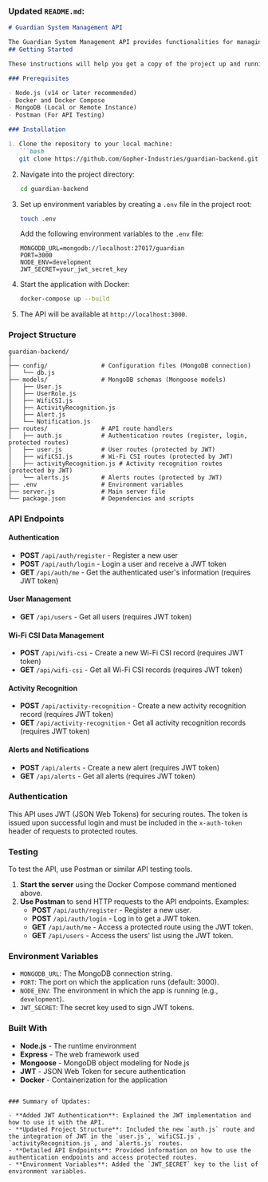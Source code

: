 ### Updated `README.md`:

```markdown
# Guardian System Management API

The Guardian System Management API provides functionalities for managing user data
## Getting Started

These instructions will help you get a copy of the project up and running on your local machine for development and testing purposes.

### Prerequisites

- Node.js (v14 or later recommended)
- Docker and Docker Compose
- MongoDB (Local or Remote Instance)
- Postman (For API Testing)

### Installation

1. Clone the repository to your local machine:
   ```bash
   git clone https://github.com/Gopher-Industries/guardian-backend.git
   ```

2. Navigate into the project directory:
   ```bash
   cd guardian-backend
   ```

3. Set up environment variables by creating a `.env` file in the project root:
   ```bash
   touch .env
   ```
   Add the following environment variables to the `.env` file:
   ```plaintext
   MONGODB_URL=mongodb://localhost:27017/guardian
   PORT=3000
   NODE_ENV=development
   JWT_SECRET=your_jwt_secret_key
   ```

4. Start the application with Docker:
   ```bash
   docker-compose up --build
   ```

5. The API will be available at `http://localhost:3000`.

### Project Structure

```
guardian-backend/
│
├── config/               # Configuration files (MongoDB connection)
│   └── db.js
├── models/               # MongoDB schemas (Mongoose models)
│   ├── User.js
│   ├── UserRole.js
│   ├── WifiCSI.js
│   ├── ActivityRecognition.js
│   ├── Alert.js
│   └── Notification.js
├── routes/               # API route handlers
│   ├── auth.js           # Authentication routes (register, login, protected routes)
│   ├── user.js           # User routes (protected by JWT)
│   ├── wifiCSI.js        # Wi-Fi CSI routes (protected by JWT)
│   ├── activityRecognition.js # Activity recognition routes (protected by JWT)
│   └── alerts.js         # Alerts routes (protected by JWT)
├── .env                  # Environment variables
├── server.js             # Main server file
└── package.json          # Dependencies and scripts
```

### API Endpoints

#### Authentication

- **POST** `/api/auth/register` - Register a new user
- **POST** `/api/auth/login` - Login a user and receive a JWT token
- **GET** `/api/auth/me` - Get the authenticated user's information (requires JWT token)

#### User Management

- **GET** `/api/users` - Get all users (requires JWT token)

#### Wi-Fi CSI Data Management

- **POST** `/api/wifi-csi` - Create a new Wi-Fi CSI record (requires JWT token)
- **GET** `/api/wifi-csi` - Get all Wi-Fi CSI records (requires JWT token)

#### Activity Recognition

- **POST** `/api/activity-recognition` - Create a new activity recognition record (requires JWT token)
- **GET** `/api/activity-recognition` - Get all activity recognition records (requires JWT token)

#### Alerts and Notifications

- **POST** `/api/alerts` - Create a new alert (requires JWT token)
- **GET** `/api/alerts` - Get all alerts (requires JWT token)

### Authentication

This API uses JWT (JSON Web Tokens) for securing routes. The token is issued upon successful login and must be included in the `x-auth-token` header of requests to protected routes.

### Testing

To test the API, use Postman or similar API testing tools.

1. **Start the server** using the Docker Compose command mentioned above.
2. **Use Postman** to send HTTP requests to the API endpoints. Examples:
   - **POST** `/api/auth/register` - Register a new user.
   - **POST** `/api/auth/login` - Log in to get a JWT token.
   - **GET** `/api/auth/me` - Access a protected route using the JWT token.
   - **GET** `/api/users` - Access the users' list using the JWT token.

### Environment Variables

- `MONGODB_URL`: The MongoDB connection string.
- `PORT`: The port on which the application runs (default: 3000).
- `NODE_ENV`: The environment in which the app is running (e.g., `development`).
- `JWT_SECRET`: The secret key used to sign JWT tokens.

### Built With

- **Node.js** - The runtime environment
- **Express** - The web framework used
- **Mongoose** - MongoDB object modeling for Node.js
- **JWT** - JSON Web Token for secure authentication
- **Docker** - Containerization for the application


```

### Summary of Updates:

- **Added JWT Authentication**: Explained the JWT implementation and how to use it with the API.
- **Updated Project Structure**: Included the new `auth.js` route and the integration of JWT in the `user.js`, `wifiCSI.js`, `activityRecognition.js`, and `alerts.js` routes.
- **Detailed API Endpoints**: Provided information on how to use the authentication endpoints and access protected routes.
- **Environment Variables**: Added the `JWT_SECRET` key to the list of environment variables.